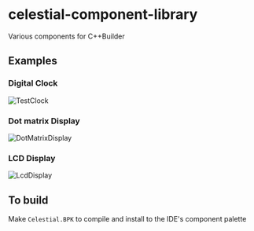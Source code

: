 # celestial-component-library
Various components for C++Builder

## Examples

### Digital Clock
![TestClock](https://user-images.githubusercontent.com/7760014/208261223-19db6aa1-84c9-4c58-b98b-21ef7ec316e0.png)

### Dot matrix Display
![DotMatrixDisplay](https://user-images.githubusercontent.com/7760014/208261288-f34d01d1-7e3e-43d3-a750-275c415a1fee.png)

### LCD Display
![LcdDisplay](https://user-images.githubusercontent.com/7760014/208261334-89a7489f-358c-4b54-8dca-0548ea18a084.png)

## To build

Make `Celestial.BPK` to compile and install to the IDE's component palette
